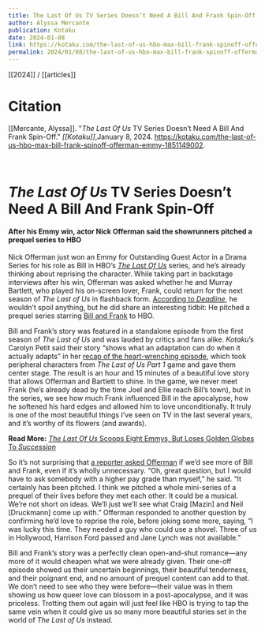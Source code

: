 ```yaml
---
title: The Last Of Us TV Series Doesn’t Need A Bill And Frank Spin-Off
author: Alyssa Mercante
publication: Kotaku
date: 2024-01-08
link: https://kotaku.com/the-last-of-us-hbo-max-bill-frank-spinoff-offerman-emmy-1851149002
permalink: 2024/01/08/the-last-of-us-hbo-max-bill-frank-spinoff-offerman-emmy-1851149002
---
```


[[2024]] / [[articles]]

# Citation

[[Mercante, Alyssa]]. "_The Last Of Us_ TV Series Doesn’t Need A Bill And Frank Spin-Off." *[[Kotaku]]*,January 8, 2024. <https://kotaku.com/the-last-of-us-hbo-max-bill-frank-spinoff-offerman-emmy-1851149002>.

<br>

# _The Last Of Us_ TV Series Doesn’t Need A Bill And Frank Spin-Off

#### After his Emmy win, actor Nick Offerman said the showrunners pitched a prequel series to HBO

Nick Offerman just won an Emmy for Outstanding Guest Actor in a Drama Series for his role as Bill in HBO’s [_The Last Of Us_](https://kotaku.com/the-last-of-us-tlou-hbo-playstation-ps5-game-crafting-1850024402) series, and he’s already thinking about reprising the character. While taking part in backstage interviews after his win, Offerman was asked whether he and Murray Bartlett, who played his on-screen lover, Frank, could return for the next season of _The Last of Us_ in flashback form. [According to _Deadline_](https://deadline.com/2024/01/nick-offerman-the-last-of-us-creative-arts-emmys-1235697069/), he wouldn’t spoil anything, but he did share an interesting tidbit: He pitched a prequel series starring [Bill and Frank](https://kotaku.com/last-us-hbo-show-bill-frank-neil-druckman-craig-mazin-1850048289) to HBO.  

Bill and Frank’s story was featured in a standalone episode from the first season of _The Last of Us_ and was lauded by critics and fans alike. _Kotaku_’s Carolyn Petit said their story “shows what an adaptation can do when it actually adapts” in her [recap of the heart-wrenching episode](https://kotaku.com/last-of-us-hbo-show-bill-frank-recap-nick-offerman-1850058856), which took peripheral characters from _The Last of Us Part 1_ game and gave them center stage. The result is an hour and 15 minutes of a beautiful love story that allows Offerman and Bartlett to shine. In the game, we never meet Frank (he’s already dead by the time Joel and Ellie reach Bill’s town), but in the series, we see how much Frank influenced Bill in the apocalypse, how he softened his hard edges and allowed him to love unconditionally. It truly is one of the most beautiful things I’ve seen on TV in the last several years, and it’s worthy of its flowers (and awards).

**Read More:** [_The Last Of Us_ Scoops Eight Emmys, But Loses Golden Globes To _Succession_](https://kotaku.com/golden-globes-the-last-of-us-succession-emmy-awards-1851148385)

So it’s not surprising that [a reporter asked Offerman](https://deadline.com/2024/01/nick-offerman-the-last-of-us-creative-arts-emmys-1235697069/) if we’d see more of Bill and Frank, even if it’s wholly unnecessary. “Oh, great question, but I would have to ask somebody with a higher pay grade than myself,” he said. “It certainly has been pitched. I think we pitched a whole mini-series of a prequel of their lives before they met each other. It could be a musical. We’re not short on ideas. We’ll just we’ll see what Craig [Mazin] and Neil [Druckmann] come up with.” Offerman responded to another question by confirming he’d love to reprise the role, before joking some more, saying, “I was lucky this time. They needed a guy who could use a shovel. Three of us in Hollywood, Harrison Ford passed and Jane Lynch was not available.”  

Bill and Frank’s story was a perfectly clean open-and-shut romance—any more of it would cheapen what we were already given. Their one-off episode showed us their uncertain beginnings, their beautiful tenderness, and their poignant end, and no amount of prequel content can add to that. We don’t need to see who they were before—their value was in them showing us how queer love can blossom in a post-apocalypse, and it was priceless. Trotting them out again will just feel like HBO is trying to tap the same vein when it could give us so many more beautiful stories set in the world of _The Last of Us_ instead.